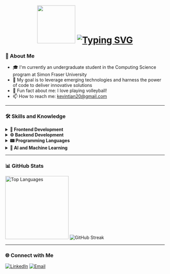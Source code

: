 <h1 align="center">
  <img src="https://media.tenor.com/_mYZWyrW3AUAAAAi/peach-goma-pc-night-keyboard-smashing.gif" width="120">
  <a href="https://git.io/typing-svg"><img src="https://readme-typing-svg.demolab.com?font=Fira+Code&size=26&duration=4000&pause=1000&color=FFFFFF&random=false&width=500&height=80&lines=%F0%9F%91%8B+Hello%2C+World!+I'm+Kevin+Tian!" alt="Typing SVG" /></a>
</h1>

### 🚀 About Me
- 🎓 I'm currently an undergraduate student in the Computing Science program at Simon Fraser University
- 🎯 My goal is to leverage emerging technologies and harness the power of code to deliver innovative solutions
- 🏐 Fun fact about me: I love playing volleyball!
- 📫 How to reach me: kevintian20@gmail.com
<hr>

### 🛠 Skills and Knowledge
<details>
  <summary>
    <strong>🎨 Frontend Development</strong>
  </summary>
  <img src="https://img.shields.io/badge/HTML5-222222?logo=html5">
  <img src="https://img.shields.io/badge/CSS3-1572B6?logo=css3">
  <img src="https://img.shields.io/badge/React-20232A?logo=react">
  <img src="https://img.shields.io/badge/Angular-DD0031?logo=angular">
  <img src="https://img.shields.io/badge/Bootstrap-563D7C?logo=bootstrap">
  <img src="https://img.shields.io/badge/jQuery-0769AD?logo=jquery">
</details>

<details>
  <summary>
    <strong>⚙️ Backend Development</strong>
  </summary>
  <img src="https://img.shields.io/badge/Node.js-303030?logo=node.js">
  <img src="https://img.shields.io/badge/Express.js-000000?logo=express">
  <img src="https://img.shields.io/badge/Flask-000000?logo=flask">
  <img src="https://img.shields.io/badge/RESTful%20APIs-4CAF50?logo=api">
</details>

<details>
  <summary>
    <strong>📟 Programming Languages</strong>
  </summary>
  <img src="https://img.shields.io/badge/Python-1E1E1E?logo=python">
  <img src="https://img.shields.io/badge/JavaScript-333333?logo=javascript">
  <img src="https://img.shields.io/badge/TypeScript-2B2B2B?logo=typescript">
  <img src="https://img.shields.io/badge/C-1C1C1C?logo=c">
  <img src="https://img.shields.io/badge/C++-00599C?logo=c%2B%2B">
  <img src="https://img.shields.io/badge/Assembly-6E4C13?logo=assembly">
</details>

<details>
  <summary>
    <strong>🤖 AI and Machine Learning</strong>
  </summary>
  <img src="https://img.shields.io/badge/TensorFlow-202020?logo=tensorflow">
  <img src="https://img.shields.io/badge/Keras-D00000?logo=keras">
  <img src="https://img.shields.io/badge/Scikit--Learn-1F1F1F?logo=scikit-learn">
  <img src="https://img.shields.io/badge/Pandas-150458?logo=pandas">
  <img src="https://img.shields.io/badge/NumPy-013243?logo=numpy">
  <img src="https://img.shields.io/badge/Matplotlib-11557C?logo=matplotlib">
  <img src="https://img.shields.io/badge/Seaborn-4C3A51?logo=seaborn">
</details>


<hr>

### 📊 GitHub Stats
<p>
  <img src="https://github-readme-stats.vercel.app/api/top-langs?username=kevintian4&layout=compact&theme=dark&count_weight=0.7&size_weight=0.3" alt="Top Languages" height="200"/>
  <img src="https://github-readme-streak-stats.herokuapp.com?user=kevintian4&theme=dark&card_height=200" alt="GitHub Streak"/>
</p>

<hr>

### 🌐 Connect with Me
<p padding-left='20px'>
  <a href="https://www.linkedin.com/in/kevin-tian4/"><img src="https://img.shields.io/badge/LinkedIn-blue?style=for-the-badge&logo=linkedin&labelColor=blue" alt="LinkedIn"/></a>
  <a href="mailto:kevintian20@gmail.com"><img src="https://img.shields.io/badge/Email-D14836?style=for-the-badge&logo=gmail&logoColor=white" alt="Email"></a>
</p>
